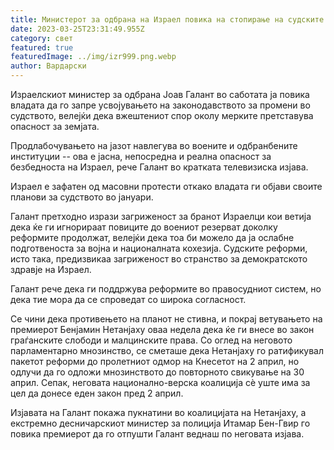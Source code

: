 ```yaml
---
title: Министерот за одбрана на Израел повика на стопирање на судските реформи
date: 2023-03-25T23:31:49.955Z
category: свет
featured: true
featuredImage: ../img/izr999.png.webp
author: Вардарски
---
```


Израелскиот министер за одбрана Јоав Галант во саботата ја повика владата да го запре усвојувањето на законодавството за промени во судството, велејќи дека вжештениот спор околу мерките претставува опасност за земјата.

Продлабочувањето на јазот навлегува во воените и одбранбените институции -- ова е јасна, непосредна и реална опасност за безбедноста на Израел, рече Галант во кратката телевизиска изјава.

Израел е зафатен од масовни протести откако владата ги објави своите планови за судството во јануари.

Галант претходно изрази загриженост за бранот Израелци кои ветија дека ќе ги игнорираат повиците до воениот резерват доколку реформите продолжат, велејќи дека тоа би можело да ја ослабне подготвеноста за војна и националната кохезија. Судските реформи, исто така, предизвикаа загриженост во странство за демократското здравје на Израел.

Галант рече дека ги поддржува реформите во правосудниот систем, но дека тие мора да се спроведат со широка согласност.

Се чини дека противењето на планот не стивна, и покрај ветувањето на премиерот Бенјамин Нетанјаху оваа недела дека ќе ги внесе во закон граѓанските слободи и малцинските права. Со оглед на неговото парламентарно мнозинство, се сметаше дека Нетанјаху го ратификувал пакетот реформи до пролетниот одмор на Кнесетот на 2 април, но одлучи да го одложи мнозинството до повторното свикување на 30 април. Сепак, неговата национално-верска коалиција сè уште има за цел да донесе еден закон пред 2 април.

Изјавата на Галант покажа пукнатини во коалицијата на Нетанјаху, а екстремно десничарскиот министер за полиција Итамар Бен-Гвир го повика премиерот да го отпушти Галант веднаш по неговата изјава.
